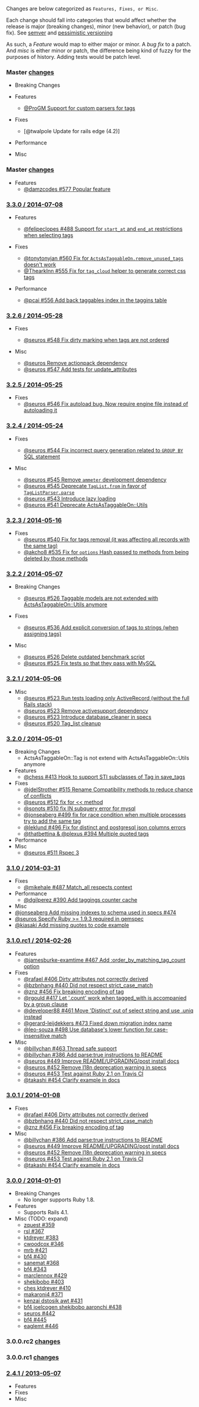 Changes are below categorized as `Features, Fixes, or Misc`.

Each change should fall into categories that would affect whether the release is major (breaking changes), minor (new behavior), or patch (bug fix). See [semver](http://semver.org/) and [pessimistic versioning](http://guides.rubygems.org/patterns/#pessimistic_version_constraint)

As such, a _Feature_ would map to either major or minor. A _bug fix_ to a patch.  And _misc_ is either minor or patch, the difference being kind of fuzzy for the purposes of history.  Adding tests would be patch level.

### Master [changes](https://github.com/mbleigh/acts-as-taggable-on/compare/v3.3.0...master)

  * Breaking Changes
  * Features
    * [@ProGM Support for custom parsers for tags](https://github.com/mbleigh/acts-as-taggable-on/pull/579)

  * Fixes
    * [@twalpole Update for rails edge (4.2)]
  * Performance
  * Misc

### Master [changes](https://github.com/mbleigh/acts-as-taggable-on/compare/v3.3.0...v3.4.0)

  * Features
    * [@damzcodes #577 Popular feature](https://github.com/mbleigh/acts-as-taggable-on/pull/577)

### [3.3.0 / 2014-07-08](https://github.com/mbleigh/acts-as-taggable-on/compare/v3.2.6...v3.3.0)

* Features
  * [@felipeclopes #488 Support for `start_at` and `end_at` restrictions when selecting tags](https://github.com/mbleigh/acts-as-taggable-on/pull/488)

* Fixes
  * [@tonytonyjan #560 Fix for `ActsAsTaggableOn.remove_unused_tags` doesn't work](https://github.com/mbleigh/acts-as-taggable-on/pull/560)
  * [@ThearkInn #555 Fix for `tag_cloud` helper to generate correct css tags](https://github.com/mbleigh/acts-as-taggable-on/pull/555)

* Performance
  * [@pcai #556 Add back taggables index in the taggins table](https://github.com/mbleigh/acts-as-taggable-on/pull/556)


### [3.2.6 / 2014-05-28](https://github.com/mbleigh/acts-as-taggable-on/compare/v3.2.5...v3.2.6)

* Fixes
  * [@seuros #548 Fix dirty marking when tags are not ordered](https://github.com/mbleigh/acts-as-taggable-on/issues/548)

* Misc
  * [@seuros Remove actionpack dependency](https://github.com/mbleigh/acts-as-taggable-on/commit/5d20e0486c892fbe21af42fdcd79d0b6ebe87ed4)
  * [@seuros #547 Add tests for update_attributes](https://github.com/mbleigh/acts-as-taggable-on/issues/547)


### [3.2.5 / 2014-05-25](https://github.com/mbleigh/acts-as-taggable-on/compare/v3.2.4...v3.2.5)

* Fixes
  * [@seuros #546 Fix autoload bug. Now require engine file instead of autoloading it](https://github.com/mbleigh/acts-as-taggable-on/issues/546)


### [3.2.4 / 2014-05-24](https://github.com/mbleigh/acts-as-taggable-on/compare/v3.2.3...v3.2.4)

* Fixes
  * [@seuros #544 Fix incorrect query generation related to `GROUP BY` SQL statement](https://github.com/mbleigh/acts-as-taggable-on/issues/544)

* Misc
  * [@seuros #545 Remove `ammeter` development dependency](https://github.com/mbleigh/acts-as-taggable-on/pull/545)
  * [@seuros #545 Deprecate `TagList.from` in favor of `TagListParser.parse`](https://github.com/mbleigh/acts-as-taggable-on/pull/545)
  * [@seuros #543 Introduce lazy loading](https://github.com/mbleigh/acts-as-taggable-on/pull/543)
  * [@seuros #541 Deprecate ActsAsTaggableOn::Utils](https://github.com/mbleigh/acts-as-taggable-on/pull/541)


### [3.2.3 / 2014-05-16](https://github.com/mbleigh/acts-as-taggable-on/compare/v3.2.2...v3.2.3)

* Fixes
  * [@seuros #540 Fix for tags removal (it was affecting all records with the same tag)](https://github.com/mbleigh/acts-as-taggable-on/pull/540)
  * [@akcho8 #535 Fix for `options` Hash passed to methods from being deleted by those methods](https://github.com/mbleigh/acts-as-taggable-on/pull/535)


### [3.2.2 / 2014-05-07](https://github.com/mbleigh/acts-as-taggable-on/compare/v3.2.1...v3.2.2)

* Breaking Changes
  * [@seuros #526 Taggable models are not extended with ActsAsTaggableOn::Utils anymore](https://github.com/mbleigh/acts-as-taggable-on/pull/526)

* Fixes
  * [@seuros #536 Add explicit conversion of tags to strings (when assigning tags)](https://github.com/mbleigh/acts-as-taggable-on/pull/536)

* Misc
  * [@seuros #526 Delete outdated benchmark script](https://github.com/mbleigh/acts-as-taggable-on/pull/526)
  * [@seuros #525 Fix tests so that they pass with MySQL](https://github.com/mbleigh/acts-as-taggable-on/pull/525)


### [3.2.1 / 2014-05-06](https://github.com/mbleigh/acts-as-taggable-on/compare/v3.2.0...v3.2.1)

* Misc
  * [@seuros #523 Run tests loading only ActiveRecord (without the full Rails stack)](https://github.com/mbleigh/acts-as-taggable-on/pull/523)
  * [@seuros #523 Remove activesupport dependency](https://github.com/mbleigh/acts-as-taggable-on/pull/523)
  * [@seuros #523 Introduce database_cleaner in specs](https://github.com/mbleigh/acts-as-taggable-on/pull/523)
  * [@seuros #520 Tag_list cleanup](https://github.com/mbleigh/acts-as-taggable-on/pull/520)


### [3.2.0 / 2014-05-01](https://github.com/mbleigh/acts-as-taggable-on/compare/v3.1.1...v3.2.0)

 * Breaking Changes
   * ActsAsTaggableOn::Tag is not extend with ActsAsTaggableOn::Utils anymore
 * Features
   * [@chess #413 Hook to support STI subclasses of Tag in save_tags](https://github.com/mbleigh/acts-as-taggable-on/pull/413)
 * Fixes
   * [@jdelStrother #515 Rename Compatibility methods to reduce chance of conflicts ](https://github.com/mbleigh/acts-as-taggable-on/pull/515)
   * [@seuros #512 fix for << method](https://github.com/mbleigh/acts-as-taggable-on/pull/512)
   * [@sonots #510 fix IN subquery error for mysql](https://github.com/mbleigh/acts-as-taggable-on/pull/510)
   * [@jonseaberg #499 fix for race condition when multiple processes try to add the same tag](https://github.com/mbleigh/acts-as-taggable-on/pull/499)
   * [@leklund #496 Fix for distinct and postgresql json columns errors](https://github.com/mbleigh/acts-as-taggable-on/pull/496)
   * [@thatbettina & @plexus #394 Multiple quoted tags](https://github.com/mbleigh/acts-as-taggable-on/pull/496)
 * Performance
 * Misc
   * [@seuros #511 Rspec 3](https://github.com/mbleigh/acts-as-taggable-on/pull/511)

### [3.1.0 / 2014-03-31](https://github.com/mbleigh/acts-as-taggable-on/compare/v3.0.1...v3.1.0)

* Fixes
  * [@mikehale #487 Match_all respects context](https://github.com/mbleigh/acts-as-taggable-on/pull/487)
* Performance
  * [@dgilperez #390 Add taggings counter cache](https://github.com/mbleigh/acts-as-taggable-on/pull/390)
* Misc
 * [@jonseaberg Add missing indexes to schema used in specs #474](https://github.com/mbleigh/acts-as-taggable-on/pull/474)
 * [@seuros Specify Ruby >= 1.9.3 required in gemspec](https://github.com/mbleigh/acts-as-taggable-on/pull/502)
 * [@kiasaki Add missing quotes to code example](https://github.com/mbleigh/acts-as-taggable-on/pull/501)

### [3.1.0.rc1 / 2014-02-26](https://github.com/mbleigh/acts-as-taggable-on/compare/v3.0.1...v3.1.0.rc1)

* Features
  * [@jamesburke-examtime #467 Add :order_by_matching_tag_count option](https://github.com/mbleigh/acts-as-taggable-on/pull/469)
* Fixes
  * [@rafael #406 Dirty attributes not correctly derived](https://github.com/mbleigh/acts-as-taggable-on/pull/406)
  * [@bzbnhang #440 Did not respect strict_case_match](https://github.com/mbleigh/acts-as-taggable-on/pull/440)
  * [@znz #456 Fix breaking encoding of tag](https://github.com/mbleigh/acts-as-taggable-on/pull/456)
  * [@rgould #417 Let '.count' work when tagged_with is accompanied by a group clause](https://github.com/mbleigh/acts-as-taggable-on/pull/417)
  * [@developer88 #461 Move 'Distinct' out of select string and use .uniq instead](https://github.com/mbleigh/acts-as-taggable-on/pull/461)
  * [@gerard-leijdekkers #473 Fixed down migration index name](https://github.com/mbleigh/acts-as-taggable-on/pull/473)
  * [@leo-souza #498 Use database's lower function for case-insensitive match](https://github.com/mbleigh/acts-as-taggable-on/pull/498)
* Misc
  * [@billychan #463 Thread safe support](https://github.com/mbleigh/acts-as-taggable-on/pull/463)
  * [@billychan #386 Add parse:true instructions to README](https://github.com/mbleigh/acts-as-taggable-on/pull/386)
  * [@seuros #449 Improve README/UPGRADING/post install docs](https://github.com/mbleigh/acts-as-taggable-on/pull/449)
  * [@seuros #452 Remove I18n deprecation warning in specs](https://github.com/mbleigh/acts-as-taggable-on/pull/452)
  * [@seuros #453 Test against Ruby 2.1 on Travis CI](https://github.com/mbleigh/acts-as-taggable-on/pull/453)
  * [@takashi #454 Clarify example in docs](https://github.com/mbleigh/acts-as-taggable-on/pull/454)

### [3.0.1 / 2014-01-08](https://github.com/mbleigh/acts-as-taggable-on/compare/v3.0.0...v3.0.1)

* Fixes
  * [@rafael #406 Dirty attributes not correctly derived](https://github.com/mbleigh/acts-as-taggable-on/pull/406)
  * [@bzbnhang #440 Did not respect strict_case_match](https://github.com/mbleigh/acts-as-taggable-on/pull/440)
  * [@znz #456 Fix breaking encoding of tag](https://github.com/mbleigh/acts-as-taggable-on/pull/456)
* Misc
  * [@billychan #386 Add parse:true instructions to README](https://github.com/mbleigh/acts-as-taggable-on/pull/386)
  * [@seuros #449 Improve README/UPGRADING/post install docs](https://github.com/mbleigh/acts-as-taggable-on/pull/449)
  * [@seuros #452 Remove I18n deprecation warning in specs](https://github.com/mbleigh/acts-as-taggable-on/pull/452)
  * [@seuros #453 Test against Ruby 2.1 on Travis CI](https://github.com/mbleigh/acts-as-taggable-on/pull/453)
  * [@takashi #454 Clarify example in docs](https://github.com/mbleigh/acts-as-taggable-on/pull/454)

### [3.0.0 / 2014-01-01](https://github.com/mbleigh/acts-as-taggable-on/compare/v2.4.1...v3.0.0)

* Breaking Changes
  * No longer supports Ruby 1.8.
* Features
  * Supports Rails 4.1.
* Misc (TODO: expand)
  * [zquest #359](https://github.com/mbleigh/acts-as-taggable-on/pull/359)
  * [rsl #367](https://github.com/mbleigh/acts-as-taggable-on/pull/367)
  * [ktdreyer #383](https://github.com/mbleigh/acts-as-taggable-on/pull/383)
  * [cwoodcox #346](https://github.com/mbleigh/acts-as-taggable-on/pull/346)
  * [mrb #421](https://github.com/mbleigh/acts-as-taggable-on/pull/421)
  * [bf4 #430](https://github.com/mbleigh/acts-as-taggable-on/pull/430)
  * [sanemat #368](https://github.com/mbleigh/acts-as-taggable-on/pull/368)
  * [bf4 #343](https://github.com/mbleigh/acts-as-taggable-on/pull/343)
  * [marclennox #429](https://github.com/mbleigh/acts-as-taggable-on/pull/429)
  * [shekibobo #403](https://github.com/mbleigh/acts-as-taggable-on/pull/403)
  * [ches ktdreyer #410](https://github.com/mbleigh/acts-as-taggable-on/pull/410)
  * [makaroni4 #371](https://github.com/mbleigh/acts-as-taggable-on/pull/371)
  * [kenzai dstosik awt #431](https://github.com/mbleigh/acts-as-taggable-on/pull/431)
  * [bf4 joelcogen shekibobo aaronchi #438](https://github.com/mbleigh/acts-as-taggable-on/pull/438)
  * [seuros #442](https://github.com/mbleigh/acts-as-taggable-on/pull/442)
  * [bf4 #445](https://github.com/mbleigh/acts-as-taggable-on/pull/445)
  * [eaglemt #446](https://github.com/mbleigh/acts-as-taggable-on/pull/446)

### 3.0.0.rc2 [changes](https://github.com/mbleigh/acts-as-taggable-on/compare/fork-v3.0.0.rc1...fork-v3.0.0.rc2)

### 3.0.0.rc1 [changes](https://github.com/mbleigh/acts-as-taggable-on/compare/v2.4.1...fork-v3.0.0.rc1)

### [2.4.1 / 2013-05-07](https://github.com/mbleigh/acts-as-taggable-on/compare/v2.4.0...v2.4.1)

* Features
* Fixes
* Misc
